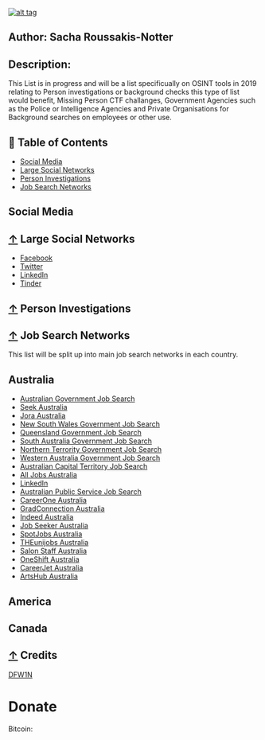   [![alt tag](https://media.giphy.com/media/cOX066ptkLf7xIPDhx/giphy.gif)](https://Twitter.com/Sacha_Roussakis)                          
## Author: Sacha Roussakis-Notter

## Description:
This List is in progress and will be a list specificually on OSINT tools in 2019 relating to Person investigations or background checks this type of list would benefit, Missing Person CTF challanges, Government Agencies such as the Police or Intelligence Agencies and Private Organisations for Background searches on employees or other use. 

## 📖 Table of Contents
- [Social Media](#social-media)
- [Large Social Networks](#-Large-social-networks)
- [Person Investigations](#-person-investigations)
- [Job Search Networks](#-job-search-networks)

## Social Media

## [↑](#contents) Large Social Networks
* [Facebook](https://www.facebook.com)
* [Twitter](https://www.twitter.com)
* [LinkedIn](https://www.linkedin.com)
* [Tinder](https://www.gotinder.com)


## [↑](#contents) Person Investigations

## [↑](#contents) Job Search Networks
This list will be split up into main job search networks in each country.

## Australia
* [Australian Government Job Search](https://jobsearch.gov.au/job)
* [Seek Australia](https://www.seek.com.au/)
* [Jora Australia](https://au.jora.com/)
* [New South Wales Government Job Search](https://iworkfor.nsw.gov.au/)
* [Queensland Government Job Search](https://smartjobs.qld.gov.au/jobtools/jncustomsearch.jobsearch?in_organid=14904)
* [South Australia Government Job Search](https://iworkfor.sa.gov.au/)
* [Northern Terrority Government Job Search](https://jobs.nt.gov.au/Home/Search)
* [Western Australia Government Job Search](https://search.jobs.wa.gov.au/)
* [Australian Capital Territory Job Search](https://www.jobs.act.gov.au/)
* [All Jobs Australia](https://www.alljobs.com.au/)
* [LinkedIn](https://www.linkedin.com/feed/)
* [Australian Public Service Job Search](https://www.apsjobs.gov.au/)
* [CareerOne Australia](https://www.careerone.com.au/)
* [GradConnection Australia](https://au.gradconnection.com/)
* [Indeed Australia](https://au.indeed.com/)
* [Job Seeker Australia](https://www.jobseeker.org.au/)
* [SpotJobs Australia](https://www.spotjobs.com/)
* [THEunijobs Australia](https://www.timeshighereducation.com/unijobs/en-au/listings/australia/)
* [Salon Staff Australia](https://www.salonstaff.com.au/)
* [OneShift Australia](https://au.oneshiftjobs.com/)
* [CareerJet Australia](https://www.careerjet.com.au/)
* [ArtsHub Australia](https://www.artshub.com.au/)

## America

## Canada 

## [↑](#contents) Credits
[DFW1N](https://github.com/DFW1N)
 # Donate
 Bitcoin:
